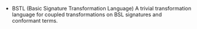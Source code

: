 + BSTL (Basic Signature Transformation Language)
A trivial transformation language for coupled transformations on BSL signatures and conformant terms.